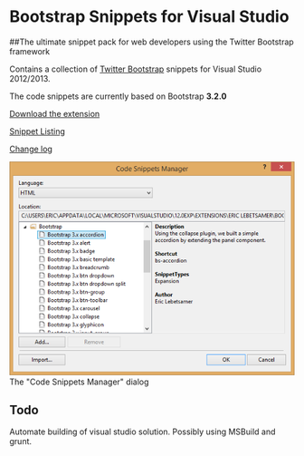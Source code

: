 Bootstrap Snippets for Visual Studio
=====================================

##The ultimate snippet pack for web developers using the Twitter Bootstrap framework

Contains a collection of [Twitter Bootstrap](http://getbootstrap.com/) snippets for Visual Studio 2012/2013.

The code snippets are currently based on Bootstrap **3.2.0**

[Download the extension](http://visualstudiogallery.msdn.microsoft.com/e82e7862-f731-4183-a27a-3a44b261bfe5)

[Snippet Listing](https://github.com/elebetsamer/bootstrap-snippets-visual-studio/blob/master/snippet-listing.md)

[Change log](https://github.com/elebetsamer/bootstrap-snippets-visual-studio/blob/master/change-log.md)

![The "Code Snippets Manager" dialog](BootstrapSnippets/preview.png)  
The "Code Snippets Manager" dialog

Todo
----

Automate building of visual studio solution. Possibly using MSBuild and grunt.
